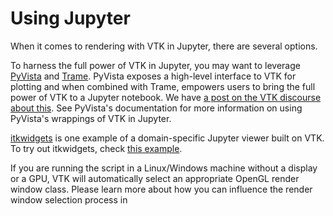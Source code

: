 # Using Jupyter

When it comes to rendering with VTK in Jupyter, there are several options.

To harness the full power of VTK in Jupyter, you may want to leverage
[PyVista](https://docs.pyvista.org/) and [Trame](https://kitware.github.io/trame/index.html).
PyVista exposes a high-level interface to VTK for plotting and when combined
with Trame, empowers users to bring the full power of VTK to a Jupyter
notebook. We have
[a post on the VTK discourse about this](https://discourse.vtk.org/t/pyvista-trame-jupyter-3d-visualization/10610). See PyVista's documentation
for more information on using PyVista's wrappings of VTK in Jupyter.

[itkwidgets](https://itkwidgets.readthedocs.io/en/latest) is one example of
a domain-specific Jupyter viewer built on VTK. To try out itkwidgets, check
[this example](https://colab.research.google.com/github/InsightSoftwareConsortium/itkwidgets/blob/main/examples/integrations/vtk/vtkImageData.ipynb).

If you are running the script in a Linux/Windows machine without a display or a GPU, VTK will automatically
select an appropriate OpenGL render window class. Please learn more about how you can influence the
render window selection process in [](/advanced/runtime_settings.md#opengl)
